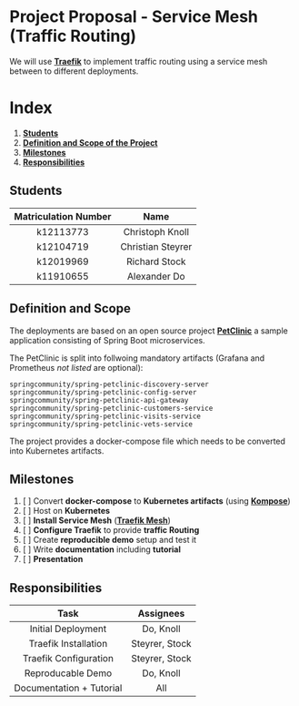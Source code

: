 # Project Proposal - Service Mesh (Traffic Routing)

We will use **[Traefik](https://traefik.io/)** to implement traffic routing using a service mesh between to different deployments.


# Index
1. **[Students](#Students)**
2. **[Definition and Scope of the Project](#Definition-and-Scope)**
3. **[Milestones](#Milestones)**
4. **[Responsibilities](#Responsibilities)**

## Students

| Matriculation Number |      Name         |
|:--------------------:|:-----------------:|
|      k12113773       | Christoph Knoll   |
|      k12104719       | Christian Steyrer |
|      k12019969       | Richard Stock     |
|      k11910655       | Alexander Do      |

## Definition and Scope
The deployments are based on an open source project **[PetClinic](https://github.com/spring-petclinic/spring-petclinic-microservices)** a sample application consisting of Spring Boot microservices. 

The PetClinic is split into follwoing mandatory artifacts (Grafana and Prometheus *not listed* are optional):

```docker
springcommunity/spring-petclinic-discovery-server
springcommunity/spring-petclinic-config-server
springcommunity/spring-petclinic-api-gateway
springcommunity/spring-petclinic-customers-service
springcommunity/spring-petclinic-visits-service
springcommunity/spring-petclinic-vets-service
```

The project provides a docker-compose file which needs to be converted into Kubernetes artifacts.

## Milestones
1. [ ] Convert **docker-compose** to **Kubernetes artifacts** (using **[Kompose](https://kompose.io/)**)
2. [ ] Host on **Kubernetes**
3. [ ] **Install Service Mesh** (**[Traefik Mesh](https://traefik.io/traefik-mesh/)**)
4. [ ] **Configure Traefik** to provide **traffic Routing**
5. [ ] Create **reproducible demo** setup and test it
6. [ ] Write **documentation** including **tutorial**
7. [ ] **Presentation**
## Responsibilities
|           Task           |   Assignees    |
|:------------------------:|:--------------:|
|    Initial Deployment    |   Do, Knoll    |
|   Traefik Installation   | Steyrer, Stock |
|  Traefik Configuration   | Steyrer, Stock |
|    Reproducable Demo     |   Do, Knoll    |
| Documentation + Tutorial |      All       |

